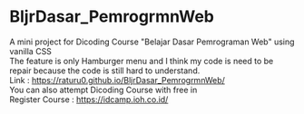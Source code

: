 # BljrDasar_PemrogrmnWeb
A mini project for Dicoding Course "Belajar Dasar Pemrograman Web" using vanilla CSS 
<br>
The feature is only Hamburger menu and I think my code is need to be repair because the code is still hard to understand.
<br>
Link : https://raturu0.github.io/BljrDasar_PemrogrmnWeb/
<br>
You can also attempt Dicoding Course with free in
<br>
Register Course : https://idcamp.ioh.co.id/
